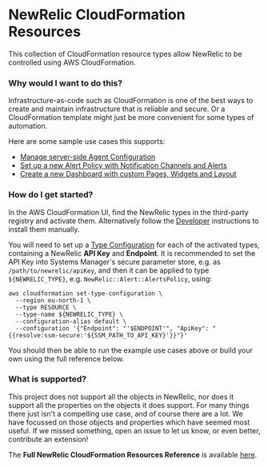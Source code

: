 # NewRelic CloudFormation Resources

This collection of CloudFormation resource types allow NewRelic to be controlled using AWS CloudFormation.

### Why would I want to do this?

Infrastructure-as-code such as CloudFormation is one of the best ways to create and maintain infrastructure that is reliable and secure. Or a CloudFormation template might just be more convenient for some types of automation.

Here are some sample use cases this supports:

* [Manage server-side Agent Configuration](stories/agent-configuration/)
* [Set up a new Alert Policy with Notification Channels and Alerts](stories/alert/)
* [Create a new Dashboard with custom Pages, Widgets and Layout](stories/dashboard/)

### How do I get started?

In the AWS CloudFormation UI, find the NewRelic types in the third-party registry and activate them.
Alternatively follow the [Developer](../dev) instructions to install them manually.

You will need to set up a [Type Configuration](https://awscli.amazonaws.com/v2/documentation/api/latest/reference/cloudformation/set-type-configuration.html)
for each of the activated types, containing a NewRelic **API Key** and **Endpoint**.
It is recommended to set the API Key into Systems Manager's secure parameter store,
e.g. as `/path/to/newrelic/apiKey`, and then it can be applied to type `${NEWRELIC_TYPE}`,
e.g. `NewRelic::Alert::AlertsPolicy`, using:

```
aws cloudformation set-type-configuration \
  --region eu-north-1 \
  --type RESOURCE \
  --type-name ${NEWRELIC_TYPE} \
  --configuration-alias default \
  --configuration '{"Endpoint": "'$ENDPOINT'", "ApiKey": "{{resolve:ssm-secure:'${SSM_PATH_TO_API_KEY}'}}"}'
```

You should then be able to run the example use cases above or build your own using the full reference below.


### What is supported?

This project does not support all the objects in NewRelic, nor does it support all the properties on the
objects it does support. For many things there just isn't a compelling use case, and of course there are a lot.
We have focussed on those objects and properties which have seemed most useful.
If we missed something, open an issue to let us know, or even better, contribute an extension!

The **Full NewRelic CloudFormation Resources Reference** is available [here](resources/).
